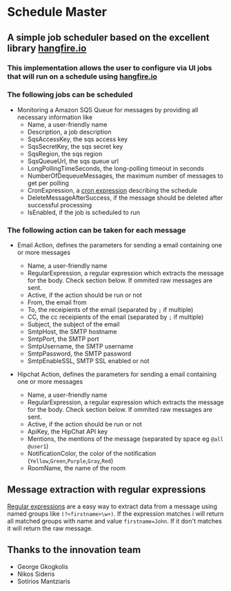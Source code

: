 # Schedule Master

## A simple job scheduler based on the excellent library [hangfire.io](http://hangfire.io)

### This implementation allows the user to configure via UI jobs that will run on a schedule using [hangfire.io](http://hangfire.io)

### The following jobs can be scheduled

- Monitoring a Amazon SQS Queue for messages by providing all necessary information like
    - Name, a user-friendly name
    - Description, a job description
    - SqsAccessKey, the sqs access key
    - SqsSecretKey, the sqs secret key
    - SqsRegion, the sqs region
    - SqsQueueUrl, the sqs queue url
    - LongPollingTimeSeconds, the long-polling timeout in seconds
    - NumberOfDequeueMessages, the maximum number of messages to get per polling
    - CronExpression, a [cron expression](https://en.wikipedia.org/wiki/Cron) describing the schedule
    - DeleteMessageAfterSuccess, if the message should be deleted after successful processing
    - IsEnabled, if the job is scheduled to run


### The following action can be taken for each message

- Email Action, defines the parameters for sending a email containing one or more messages
  - Name, a user-friendly name
  - RegularExpression, a regular expression which extracts the message for the body. Check section below. If ommited raw messages are sent.
  - Active, if the action should be run or not
  - From, the email from
  - To, the receipients of the email (separated by ``;`` if multiple)
  - CC, the cc receipients of the email (separated by ``;`` if multiple)
  - Subject, the subject of the email
  - SmtpHost, the SMTP hostname
  - SmtpPort, the SMTP port
  - SmtpUsername, the SMTP username
  - SmtpPassword, the SMTP password
  - SmtpEnableSSL, SMTP SSL enabled or not

- Hipchat Action, defines the parameters for sending a email containing one or more messages

  - Name, a user-friendly name
  - RegularExpression, a regular expression which extracts the message for the body. Check section below. If ommited raw messages are sent.
  - Active, if the action should be run or not
  - ApiKey, the HipChat API key
  - Mentions, the mentions of the message (separated by space eg ``@all @user1``)
  - NotificationColor, the color of the notification (``Yellow``,``Green``,``Purple``,``Gray``,``Red``)
  - RoomName, the name of the room

## Message extraction with regular expressions

[Regular expressions](https://en.wikipedia.org/wiki/Regular_expression) are a easy way to extract data from a message using named groups like ``(?<firstname>\w+)``. If the expression matches i will return all
matched groups with name and value ``firstname=John``. If it don't matches it will return the raw message.

## Thanks to the innovation team

- George Gkogkolis
- Nikos Sideris
- Sotirios Mantziaris